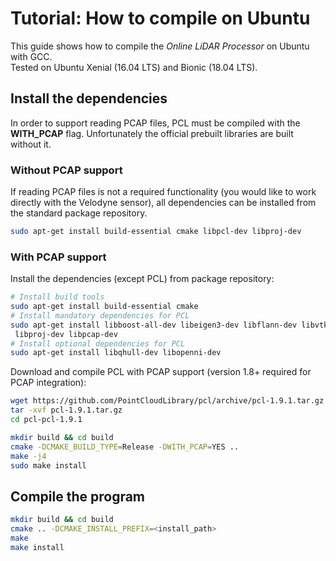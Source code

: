 # Tutorial: How to compile on Ubuntu

This guide shows how to compile the *Online LiDAR Processor* on Ubuntu with GCC.  
Tested on Ubuntu Xenial (16.04 LTS) and Bionic (18.04 LTS).

## Install the dependencies

In order to support reading PCAP files, PCL must be compiled with the **WITH_PCAP** flag. Unfortunately the official prebuilt libraries are built without it.

### Without PCAP support

If reading PCAP files is not a required functionality (you would like to work directly with the Velodyne sensor), all dependencies can be installed from the standard package repository.
```bash
sudo apt-get install build-essential cmake libpcl-dev libproj-dev
```

### With PCAP support

Install the dependencies (except PCL) from package repository:
```bash
# Install build tools
sudo apt-get install build-essential cmake
# Install mandatory dependencies for PCL
sudo apt-get install libboost-all-dev libeigen3-dev libflann-dev libvtk6-dev libvtk6-qt-dev \
 libproj-dev libpcap-dev
# Install optional dependencies for PCL
sudo apt-get install libqhull-dev libopenni-dev

```

Download and compile PCL with PCAP support (version 1.8+ required for PCAP integration):
```bash
wget https://github.com/PointCloudLibrary/pcl/archive/pcl-1.9.1.tar.gz
tar -xvf pcl-1.9.1.tar.gz
cd pcl-pcl-1.9.1

mkdir build && cd build
cmake -DCMAKE_BUILD_TYPE=Release -DWITH_PCAP=YES ..
make -j4
sudo make install
```

## Compile the program
```bash
mkdir build && cd build
cmake .. -DCMAKE_INSTALL_PREFIX=<install_path>
make
make install
```
